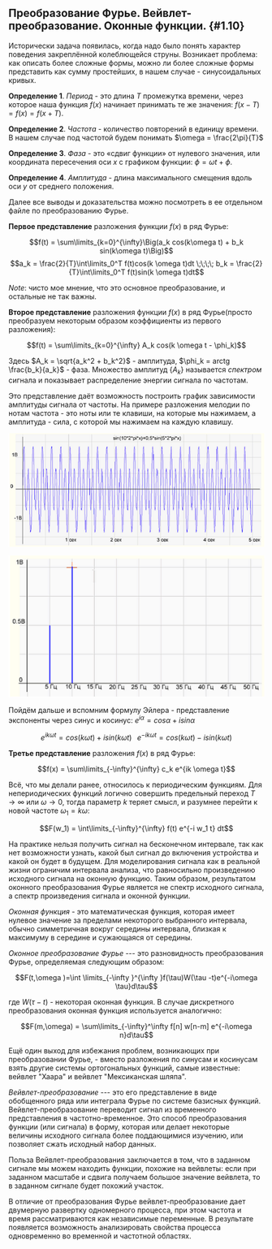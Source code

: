 Преобразование Фурье. Вейвлет-преобразование. Оконные функции. {#1.10}
--------------------------------------------------------------

Исторически задача появилась, когда надо было понять характер поведения
закреплённой колеблющейся струны. Возникает проблема: как описать более
сложные формы, можно ли более сложные формы представить как сумму
простейших, в нашем случае - синусоидальных кривых.

**Определение 1**. *Период* - это длина $T$ промежутка времени, через
которое наша функция $f(x)$ начинает принимать те же значения:
$f(x − T) = f(x) = f(x + T)$.

**Определение 2**. *Частота* - количество повторений в единицу времени.
В нашем случае под частотой будем понимать $\omega = \frac{2\pi}{T}$

**Определение 3**. *Фаза* - это «сдвиг функции» от нулевого значения,
или координата пересечения оси $x$ с графиком функции:
$\phi = \omega t + \phi$.

**Определение 4**. *Амплитуда* - длина максимального смещения вдоль оси
$y$ от среднего положения.

Далее все выводы и доказательства можно посмотреть в ее отдельном файле
по преобразованию Фурье.

**Первое представление** разложения функции $f(x)$ в ряд Фурье:

$$f(t) = \sum\limits_{k=0}^{\infty}\Big(a_k cos(k\omega t) + b_k sin(k\omega t)\Big)$$
$$a_k = \frac{2}{T}\int\limits_0^T f(t)cos(k \omega t)dt \;\;\;\; b_k = \frac{2}{T}\int\limits_0^T f(t)sin(k \omega t)dt$$

*Note*: чисто мое мнение, что это основное преобразование, и остальные
не так важны.

**Второе представление** разложения функции $f(x)$ в ряд Фурье(просто
преобразуем некоторым образом коэффициенты из первого разложения):

$$f(t) = \sum\limits_{k=0}^{\infty} A_k cos(k \omega t - \phi_k)$$

Здесь $A_k = \sqrt{a_k^2 + b_k^2}$ - амплитуда,
$\phi_k = arctg \frac{b_k}{a_k}$ - фаза. Множество амплитуд $\{A_k\}$
называется *спектром* сигнала и показывает распределение энергии сигнала
по частотам.

Это представление даёт возможность построить график зависимости
амплитуды сигнала от частоты. На примере разложения мелодии по нотам
частота - это ноты или те клавиши, на которые мы нажимаем, а амплитуда -
сила, с которой мы нажимаем на каждую клавишу.

![График амплитуды в зависимости от времени](images/wave.png)

![Спектр волны](images/spectrum.png)

Пойдём дальше и вспомним формулу Эйлера - представление экспоненты через
синус и косинус: $e^{i \alpha} = cos \alpha + i sin\alpha$

$$e^{ik \omega t} = cos(k \omega t) + isin(k \omega t) \;\;\; e^{−ik \omega t} = cos(k \omega t) − isin(k \omega t)$$

**Третье представление** разложения $f(x)$ в ряд Фурье:

$$f(x) = \sum\limits_{-\infty}^{\infty} c_k e^{ik \omega t}$$

Всё, что мы делали ранее, относилось к периодическим функциям. Для
непериодических функций логично совершить предельный переход
$T \rightarrow \infty$ или $\omega \rightarrow 0$, тогда параметр $k$
теряет смысл, и разумнее перейти к новой частоте $\omega_1 = k\omega$:

$$F(w_1) = \int\limits_{-\infty}^{\infty} f(t) e^{-i w_1 t} dt$$

На практике нельзя получить сигнал на бесконечном интервале, так как нет
возможности узнать, какой был сигнал до включения устройства и какой он
будет в будущем. Для моделирования сигнала как в реальной жизни
ограничим интервала анализа, что равносильно произведению исходного
сигнала на оконную функцию. Таким образом, результатом оконного
преобразования Фурье является не спектр исходного сигнала, а спектр
произведения сигнала и оконной функции.

*Оконная функция* - это математическая функция, которая имеет нулевое
значение за пределами некоторого выбранного интервала, обычно
симметричная вокруг середины интервала, близкая к максимуму в середине и
сужающаяся от середины.

*Оконное преобразование Фурье* --- это разновидность преобразования
Фурье, определяемая следующим образом:

$$F(t,\omega )=\int \limits_{-\infty }^{\infty }f(\tau)W(\tau -t)e^{-i\omega \tau}d\tau$$

где $W(\tau - t)$ - некоторая оконная функция. В случае дискретного
преобразования оконная функция используется аналогично:

$$F(m,\omega) = \sum\limits_{-\infty}^\infty f[n] w[n-m] e^{-i\omega n}d\tau$$

Ещё один выход для избежания проблем, возникающих при преобразовании
Фурье, - вместо разложения по синусам и косинусам взять другие системы
ортогональных функций, самые известные: вейвлет \"Хаара\" и вейвлет
\"Мексиканская шляпа\".

*Вейвлет-преобразование* --- это его представление в виде обобщенного
ряда или интеграла Фурье по системе базисных функций.
Вейвлет-преобразование переводит сигнал из временного представления в
частотно-временное. Это способ преобразования функции (или сигнала) в
форму, которая или делает некоторые величины исходного сигнала более
поддающимися изучению, или позволяет сжать исходный набор данных.

Польза Вейвлет-преобразования заключается в том, что в заданном сигнале
мы можем находить функции, похожие на вейвлеты: если при заданном
масштабе и сдвига получаем большое значение вейвлета, то в заданном
сигнале будет похожий участок.

В отличие от преобразования Фурье вейвлет-преобразование дает двумерную
развертку одномерного процесса, при этом частота и время рассматриваются
как независимые переменные. В результате появляется возможность
анализировать свойства процесса одновременно во временной и частотной
областях.
